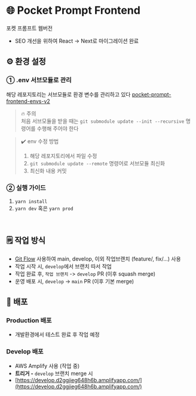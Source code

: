 # 🌐 Pocket Prompt Frontend

포켓 프롬프트 웹버전

-   SEO 개선을 위하여 React -> Next로 마이그레이션 완료

## ⚙️ 환경 설정

### ➀ .env 서브모듈로 관리

해당 레포지토리는 서브모듈로 환경 변수를 관리하고 있다 [pocket-prompt-frontend-envs-v2](https://github.com/ai-surfers/pocket-prompt-frontend-v2-envs)

> 🔥 주의 <br/>
> 처음 서브모듈을 받을 때는 `git submodule update --init --recursive` 명령어를 수행해 주어야 한다

> ✔️ env 수정 방법
>
> 1. 해당 레포지토리에서 파일 수정
> 2. `git submodule update --remote` 명령어로 서브모듈 최신화
> 3. 최신화 내용 커밋

### ② 실행 가이드

1. `yarn install`
2. `yarn dev` 혹은 `yarn prod`

<br/>

## 🗒️ 작업 방식

-   [Git Flow](https://velog.io/@nias0327/Git-Flow%EC%9D%98-%EA%B0%9C%EB%85%90%EA%B3%BC-%EC%A0%81%EC%9A%A9) 사용하여 main, develop, 이외 작업브랜치 (feature/, fix/...) 사용
-   작업 시작 시, `develop`에서 브랜치 따서 작업
-   작업 완료 후, `작업 브랜치` -> `develop` PR (이후 squash merge)
-   운영 배포 시, `develop` -> `main` PR (이후 기본 merge)

## 🌳 배포

### **Production 배포**

-   개발환경에서 테스트 완료 후 작업 예정
<!-- -   AWS S3 + CloudFront 사용
-   **트리거 - `main`** 브랜치 merge 시
-   [https://pocket-prompt.com/](https://pocket-prompt.com/) -->

### **Develop 배포**

-   AWS Amplify 사용 (작업 중)
-   **트리거 -** `develop` 브랜치 merge 시
-   [https://develop.d2ggjieg648h6b.amplifyapp.com/](https://develop.d2ggjieg648h6b.amplifyapp.com/)

<!-- ### **Preview 배포**

-   Cloudflare Pages 사용
-   **트리거 -** Pull Request open 시
-   각 PR Comment 확인 [예시](https://github.com/ai-surfers/pocket-prompt-frontend/pull/11) -->
